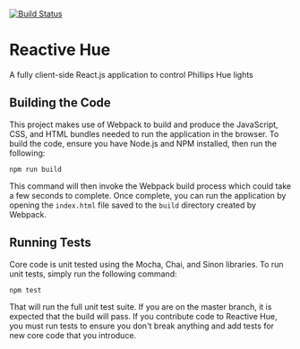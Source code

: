 [![Build Status](https://travis-ci.org/headen-labs/reactive-hue.svg?branch=master)](https://travis-ci.org/headen-labs/reactive-hue)

# Reactive Hue

A fully client-side React.js application to control Phillips Hue lights

## Building the Code

This project makes use of Webpack to build and produce the JavaScript, CSS, and HTML bundles needed to run the application in the browser. To build the code, ensure you have Node.js and NPM installed, then run the following:

```
npm run build
```

This command will then invoke the Webpack build process which could take a few seconds to complete. Once complete, you can run the application by opening the `index.html` file saved to the `build` directory created by Webpack.

## Running Tests

Core code is unit tested using the Mocha, Chai, and Sinon libraries. To run unit tests, simply run the following command:

```
npm test
```

That will run the full unit test suite. If you are on the master branch, it is expected that the build will pass. If you contribute code to Reactive Hue, you must run tests to ensure you don't break anything and add tests for new core code that you introduce.
